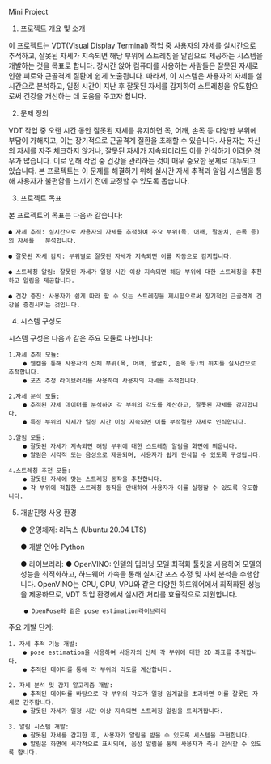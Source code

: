 Mini Project

1. 프로젝트 개요 및 소개

이 프로젝트는 VDT(Visual Display Terminal) 작업 중 사용자의 자세를 실시간으로 추적하고, 잘못된 자세가 지속되면 해당 부위에 스트레칭을 알림으로 제공하는 시스템을 개발하는 것을 목표로 합니다. 장시간 앉아 컴퓨터를 사용하는 사람들은 잘못된 자세로 인한 피로와 근골격계 질환에 쉽게 노출됩니다. 따라서, 이 시스템은 사용자의 자세를 실시간으로 분석하고, 일정 시간이 지난 후 잘못된 자세를 감지하여 스트레칭을 유도함으로써 건강을 개선하는 데 도움을 주고자 합니다.

2. 문제 정의

VDT 작업 중 오랜 시간 동안 잘못된 자세를 유지하면 목, 어깨, 손목 등 다양한 부위에 부담이 가해지고, 이는 장기적으로 근골격계 질환을 초래할 수 있습니다. 사용자는 자신의 자세를 자주 체크하지 않거나, 잘못된 자세가 지속되더라도 이를 인식하기 어려운 경우가 많습니다. 이로 인해 작업 중 건강을 관리하는 것이 매우 중요한 문제로 대두되고 있습니다. 본 프로젝트는 이 문제를 해결하기 위해 실시간 자세 추적과 알림 시스템을 통해 사용자가 불편함을 느끼기 전에 교정할 수 있도록 돕습니다.

3. 프로젝트 목표

본 프로젝트의 목표는 다음과 같습니다:

    ● 자세 추적: 실시간으로 사용자의 자세를 추적하여 주요 부위(목, 어깨, 팔꿈치, 손목 등)의 자세를   분석합니다.
   
    ● 잘못된 자세 감지: 부위별로 잘못된 자세가 지속되면 이를 자동으로 감지합니다.
   
    ● 스트레칭 알림: 잘못된 자세가 일정 시간 이상 지속되면 해당 부위에 대한 스트레칭을 추천하고 알림을 제공합니다.
   
    ● 건강 증진: 사용자가 쉽게 따라 할 수 있는 스트레칭을 제시함으로써 장기적인 근골격계 건강을 증진시키는 것입니다.

4. 시스템 구성도

시스템 구성은 다음과 같은 주요 모듈로 나뉩니다:

    1.자세 추적 모듈:
        ● 웹캠을 통해 사용자의 신체 부위(목, 어깨, 팔꿈치, 손목 등)의 위치를 실시간으로 추적합니다.
        ● 포즈 추정 라이브러리를 사용하여 사용자의 자세를 추적합니다.

    2.자세 분석 모듈:
        ● 추적된 자세 데이터를 분석하여 각 부위의 각도를 계산하고, 잘못된 자세를 감지합니다.
        ● 특정 부위의 자세가 일정 시간 이상 지속되면 이를 부적절한 자세로 인식합니다.

    3.알림 모듈:
        ● 잘못된 자세가 지속되면 해당 부위에 대한 스트레칭 알림을 화면에 띄웁니다.
        ● 알림은 시각적 또는 음성으로 제공되며, 사용자가 쉽게 인식할 수 있도록 구성됩니다.

    4.스트레칭 추천 모듈:
        ● 잘못된 자세에 맞는 스트레칭 동작을 추천합니다.
        ● 각 부위에 적합한 스트레칭 동작을 안내하여 사용자가 이를 실행할 수 있도록 유도합니다.

5. 개발진행
사용 환경

    ● 운영체제: 리눅스 (Ubuntu 20.04 LTS)
    
    ● 개발 언어: Python
    
    ● 라이브러리:
        ● OpenVINO: 인텔의 딥러닝 모델 최적화 툴킷을 사용하여 모델의 성능을 최적화하고, 하드웨어 가속을 통해 실시간 포즈 추정 및 자세 분석을 수행합니다. OpenVINO는 CPU, GPU, VPU와 같은 다양한 하드웨어에서 최적화된 성능을 제공하므로, VDT 작업 환경에서 실시간 처리를 효율적으로 지원합니다.
        
        ● OpenPose와 같은 pose estimation라이브러리

주요 개발 단계:

    1. 자세 추적 기능 개발:
        ● pose estimation을 사용하여 사용자의 신체 각 부위에 대한 2D 좌표를 추적합니다.
        ● 추적된 데이터를 통해 각 부위의 각도를 계산합니다.

    2. 자세 분석 및 감지 알고리즘 개발:
        ● 추적된 데이터를 바탕으로 각 부위의 각도가 일정 임계값을 초과하면 이를 잘못된 자세로 간주합니다.
        ● 잘못된 자세가 일정 시간 이상 지속되면 스트레칭 알림을 트리거합니다.

    3. 알림 시스템 개발:
        ● 잘못된 자세를 감지한 후, 사용자가 알림을 받을 수 있도록 시스템을 구현합니다.
        ● 알림은 화면에 시각적으로 표시되며, 음성 알림을 통해 사용자가 즉시 인식할 수 있도록 합니다.
